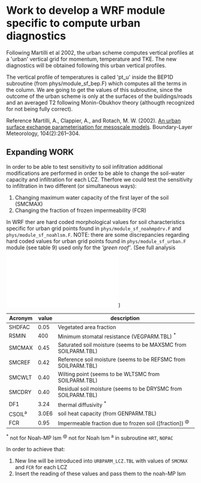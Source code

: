 # Work to develop a WRF module specific to compute urban diagnostics

Following Martilli et al 2002, the urban scheme computes vertical profiles at a 'urban' vertical grid for momentum, temperature and TKE. The new diagnostics will be obtained following this urban vertical profiles.

The vertical profile of temperatures is called 'pt_u' inside the BEP1D subroutine (from phys/module_sf_bep.F) which computes all the terms in the column. We are going to get the values of this subroutine, since the outcome of the urban scheme is only at the surfaces of the buildings/roads and an averaged T2 following Monin-Obukhov theory (althougth recognized for not being fully correct).

Reference 
Martilli, A., Clappier, A., and Rotach, M. W. (2002). [An urban surface exchange parameterisation for mesoscale models](https://link.springer.com/article/10.1023/A:1016099921195). Boundary-Layer Meteorology, 104(2):261–304.

## Expanding WORK 
In order to be able to test sensitivity to soil infiltration additional modifications are performed in order to be able to change the soil-water capacity and infiltration for each LCZ. Therfore we could test the sensitivity to infiltration in two different (or simultaneous ways):
1. Changing maximum water capacity of the first layer of the soil (SMCMAX)
1. Changing the fraction of frozen impermeability (FCR)

In WRF ther are hard coded morphological values for soil characteristics specific for urban grid points found in `phys/module_sf_noahmpdrv.F` and `phys/module_sf_noahlsm.F`. NOTE: there are some discrepancies regarding hard coded values for urban grid points found in `phys/module_sf_urban.F` module (see table 9) used only for the _’green roof’_. (See full analysis ![urban_infiltSens.pdf](./urban_infiltSens.pdf))

| Acronym   | value  | description |
| ---       | ----   | ---- |
| SHDFAC    |  0.05  | Vegetated area fraction
| RSMIN     |  400   | Minimum stomatal resistance (VEGPARM.TBL) <SUP>*</SUP>
| SMCMAX    |  0.45  | Saturated soil moisture (seems to be MAXSMC from SOILPARM.TBL)
| SMCREF    |  0.42  | Reference soil moisture (seems to be REFSMC from SOILPARM.TBL)
| SMCWLT    |  0.40  | Wilting point (seems to be WLTSMC from SOILPARM.TBL)
| SMCDRY    |  0.40  | Residual soil moisture (seems to be DRYSMC from SOILPARM.TBL)
| DF1       |  3.24  | thermal diffusivity <SUP>*</SUP>
| CSOIL<SUP>a</SUP> |  3.0E6 | soil heat capacity (from GENPARM.TBL)
| FCR       |  0.95  | Impermeable fraction due to frozen soil ([fraction]) <SUP>@</SUP>

<SUP>*</SUP> not for Noah-MP lsm
<SUP>@</SUP> not for Noah lsm
<SUP>a</SUP> in subroutine `HRT`, `NOPAC`

In order to achieve that:
1. New line will be introduced into `URBPARM_LCZ.TBL` with values of `SMCMAX` and `FCR` for each LCZ
1. Insert the reading of these values and pass them to the noah-MP lsm
